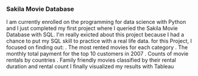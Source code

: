 ### Sakila Movie Database
I am currently enrolled on the programming for data science with Python and I just completed my first project where I queried the Sakila Movie Database with SQL.
 I'm really exicted about this project because I had a chance to put my SQL skill to practice with a real life data.
 for this Project, I focused on finding out:
  . The most rented movies for each category
  . The monthly total payment for the top 10 customers in 2007
  . Counts of movie rentals by countries
  . Family friendly movies classified by their rental duration and rental count
I finally visualized my results with Tableau
